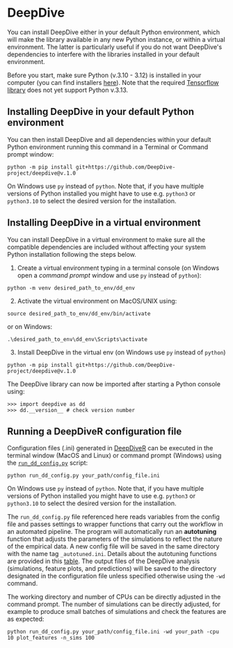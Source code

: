 # DeepDive 

You can install DeepDive either in your default Python environment, which will make the library available in any new Python instance, or within a virtual environment. The latter is particularly useful if you do not want DeepDive's dependencies to interfere with the libraries installed in your default environment.

Before you start, make sure Python (v.3.10 - 3.12) is installed in your computer (you can find installers [here](https://www.python.org/downloads/)).
Note that the required [Tensorflow library](https://www.tensorflow.org) does not yet support Python v.3.13.  


## Installing DeepDive in your default Python environment 
You can then install DeepDive and all dependencies within your default Python environment running this command in a Terminal or Command prompt window:

```
python -m pip install git+https://github.com/DeepDive-project/deepdive@v.1.0
```

On Windows use `py` instead of `python`. Note that, if you have multiple versions of Python installed you might have to use e.g. `python3` or `python3.10` to select the desired version for the installation. 


## Installing DeepDive in a virtual environment
You can install DeepDive in a virtual environment to make sure all the compatible dependencies are included without affecting your system Python installation following the steps below.

1) Create a virtual environment typing in a terminal console (on Windows open a *command prompt* window and use `py` instead of `python`): 

```
python -m venv desired_path_to_env/dd_env
```  

2) Activate the virtual environment on MacOS/UNIX using: 

```
source desired_path_to_env/dd_env/bin/activate
```
or on Windows:

```
.\desired_path_to_env\dd_env\Scripts\activate
```  

3) Install DeepDive in the virtual env (on Windows use `py` instead of `python`) 

```
python -m pip install git+https://github.com/DeepDive-project/deepdive@v.1.0
```

The DeepDive library can now be imported after starting a Python console using:

```
>>> import deepdive as dd
>>> dd.__version__ # check version number
```


## Running a DeepDiveR configuration file

Configuration files (.ini) generated in [DeepDiveR](https://github.com/DeepDive-project/DeepDiveR) can be executed in the terminal window (MacOS and Linux) or command prompt (Windows) using the [`run_dd_config.py`](https://github.com/DeepDive-project/deepdive/blob/main/run_dd_config.py) script:

```
python run_dd_config.py your_path/config_file.ini
```

On Windows use `py` instead of `python`. Note that, if you have multiple versions of Python installed you might have to use e.g. `python3` or `python3.10` to select the desired version for the installation. 

The `run_dd_config.py` file referenced here reads variables from the config file and passes settings to wrapper functions that carry out the workflow in an automated pipeline. 
The program will automatically run an **autotuning** function that adjusts the parameters of the simulations to reflect the nature of the empirical data. A new config file will be saved in the same directory with the name tag `_autotuned.ini`. 
Details about the autotuning functions are provided in this [table](https://github.com/DeepDive-project/deepdive/blob/application_note/deepdive/deepdive_autotuning.md).
The output files of the DeepDive analysis (simulations, feature plots, and predictions) will be saved to the directory designated in the configuration file unless specified otherwise using the `-wd` command.

The working directory and number of CPUs can be directly adjusted in the command prompt. The number of simulations can be directly adjusted, for example to produce small batches of simulations and check the features are as expected: 

```
python run_dd_config.py your_path/config_file.ini -wd your_path -cpu 10 plot_features -n_sims 100
```



